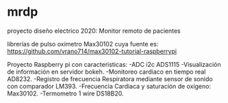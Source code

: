 # mrdp
proyecto diseño electrico 2020: Monitor remoto de pacientes

librerías de pulso oximetro Max30102 cuya fuente es:	https://github.com/vrano714/max30102-tutorial-raspberrypi

Proyecto Raspberry pi con caracteristicas:
-ADC i2c ADS1115
-Visualización de información en servidor bokeh.
-Monitoreo cardiaco en tiempo real AD8232.
-Registro de frecuencia Respiratora mediante sensor de sonido con comparador LM393.
-Frecuencia Cardiaca y saturación de oxígeno: Max30102.
-Termometro 1 wire DS18B20.
